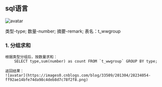 ## sql语言

  ![avatar](https://images0.cnblogs.com/blog/33509/201304/28234015-f1cc175bc15c439d94abf7cb1c52ab97.png)
  
  类型-type; 数量-number; 摘要-remark; 表名：t_wwgroup
  
  ### 1. 分组求和
    根据类型分组后，按数量求和：
        SELECT type,sum(number) as count FROM `t_wwgroup` GROUP BY type;
        
    返回结果：
    ![avatar](https://images0.cnblogs.com/blog/33509/201304/28234054-ff92ae14bfe74da98c4deb8d7c78f2f8.png)
        
  
  
